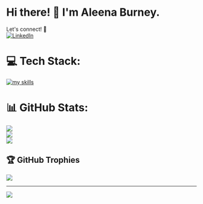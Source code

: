 # Hi there! 👋 I'm Aleena Burney.  


Let's connect! 🚀  
[![LinkedIn](https://img.shields.io/badge/LinkedIn-blue?style=for-the-badge&logo=linkedin)](https://www.linkedin.com/in/aleena-burney/)  

# 💻 Tech Stack:
[![my skills](https://skillicons.dev/icons?i=js,html,css,bootstrap,c,cpp,discord,express,firebase,git,github,mongodb,netlify,nodejs,notion,npm,fastapi,postman,py,react,tailwind)](https://skillicons.dev)

# 📊 GitHub Stats:
![](https://github-readme-stats.vercel.app/api?username=foevertigo&theme=dark&hide_border=false&include_all_commits=true&count_private=true)<br/>
![](https://nirzak-streak-stats.vercel.app/?user=foevertigo&theme=dark&hide_border=false)<br/>
![](https://github-readme-stats.vercel.app/api/top-langs/?username=foevertigo&theme=dark&hide_border=false&include_all_commits=true&count_private=true&layout=compact)

## 🏆 GitHub Trophies
![](https://github-profile-trophy.vercel.app/?username=foevertigo&theme=radical&no-frame=false&no-bg=false&margin-w=4)

---
[![](https://visitcount.itsvg.in/api?id=foevertigo&icon=0&color=0)](https://visitcount.itsvg.in)

<!-- Proudly created with GPRM ( https://gprm.itsvg.in ) -->

